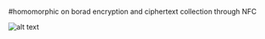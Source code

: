 #homomorphic on borad encryption and ciphertext collection through NFC

![alt text](https://github.com/Geordat/seal_stm32/blob/main/nfc_seal/e.png?raw=true)

